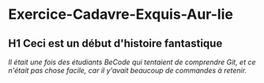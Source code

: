 # Exercice-Cadavre-Exquis-Aur-lie
## H1 Ceci est un début d'histoire fantastique
 *Il était une fois des étudiants BeCode qui tentaient de comprendre Git, et ce n'était pas chose facile, car il y'avait beaucoup de commandes à retenir.*

